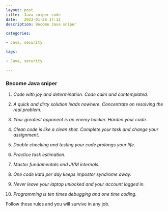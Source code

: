 ```yaml
---
layout: post
title:  Java sniper code
date:   2023-01-28 17:12
description: Become Java sniper

categories:

- Java, security

tags:

- Java, security

---
```

### Become Java sniper



1. *Code with joy and determination. Code calm and contemplated.*


2. *A quick and dirty solution leads nowhere. Concentrate on resolving the real problem*.


3. *Your greatest opponent is an enemy hacker. Harden your code*.


4. *Clean code is like a clean shot. Complete your task and change your assignment*.


5. *Double checking and testing your code prolongs your life*.


6. *Practice task estimation.*


7. *Master fundamentals and JVM internals.*


8. *One code kata per day keeps impostor syndrome away.*


9. *Never leave your laptop unlocked and your account logged in.*


10. *Programming is ten times debugging and one time coding.*


Follow these rules and you will survive in any job.